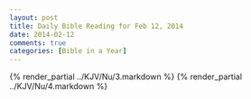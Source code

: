 ```yaml
---
layout: post
title: Daily Bible Reading for Feb 12, 2014
date: 2014-02-12
comments: true
categories: [Bible in a Year]
---
```

{% render_partial ../KJV/Nu/3.markdown %}
{% render_partial ../KJV/Nu/4.markdown %}

